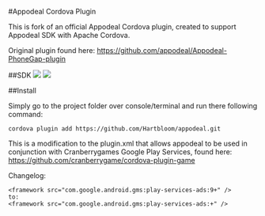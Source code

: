 #Appodeal Cordova Plugin

This is fork of an official Appodeal Cordova plugin, created to support Appodeal SDK with Apache Cordova.

Original plugin found here:
https://github.com/appodeal/Appodeal-PhoneGap-plugin

##SDK
[![](https://img.shields.io/badge/docs-android-green.svg)](http://www.appodeal.com/sdk/documentation?framework=9&full=1&platform=1)
[![](https://img.shields.io/badge/docs-ios-green.svg)](http://www.appodeal.com/sdk/documentation?framework=9&full=1&platform=2)

##Install

Simply go to the project folder over console/terminal and run there following command:

    cordova plugin add https://github.com/Hartbloom/appodeal.git  
     
This is a modification to the plugin.xml that allows appodeal to be used in conjunction 
with Cranberrygames Google Play Services, found here:
https://github.com/cranberrygame/cordova-plugin-game
      
Changelog:     
      
    <framework src="com.google.android.gms:play-services-ads:9+" />
    to:
    <framework src="com.google.android.gms:play-services-ads:+" />

